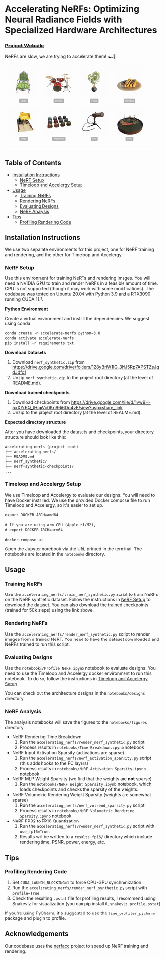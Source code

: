 # Accelerating NeRFs: Optimizing Neural Radiance Fields with Specialized Hardware Architectures

### [Project Website](https://williamshen-nz.github.io/accelerating-nerfs/)

NeRFs are slow, we are trying to accelerate them! 🏎💨

<img src="assets/nerf.gif" max-width="100%" height="auto" />

## Table of Contents

- [Installation Instructions](#installation-instructions)
    - [NeRF Setup](#nerf-setup)
    - [Timeloop and Accelergy Setup](#timeloop-and-accelergy-setup)
- [Usage](#usage)
    - [Training NeRFs](#training-nerfs)
    - [Rendering NeRFs](#rendering-nerfs)
    - [Evaluating Designs](#evaluating-designs)
    - [NeRF Analysis](#nerf-analysis)
- [Tips](#tips)
    - [Profiling Rendering Code](#profiling-rendering-code)

## Installation Instructions

We use two separate environments for this project, one for NeRF training and rendering,
and the other for Timeloop and Accelergy.

### NeRF Setup

Use this environment for training NeRFs and rendering images. You will need a NVIDIA GPU to train and render NeRFs in
a feasible amount of time. CPU is not supported (though it may work with some modifications). The codebase was tested on
Ubuntu 20.04 with Python 3.9 and a RTX3090 running CUDA 11.7.

**Python Environment**

Create a virtual environment and install the dependencies. We suggest using conda.

```
conda create -n accelerate-nerfs python=3.8
conda activate accelerate-nerfs
pip install -r requirements.txt
```

**Download Datasets**

1. Download `nerf_synthetic.zip` from https://drive.google.com/drive/folders/128yBriW1IG_3NJ5Rp7APSTZsJqdJdfc1
2. Unzip `nerf_synthetic.zip` to the project root directory (at the level of README.md).

**Download trained checkpoints**

1. Download checkpoints from https://drive.google.com/file/d/1vw9H-5xXYr6Q_tHcpVc0Kri96i6Do4vE/view?usp=share_link
2. Unzip to the project root directory (at the level of README.md).

**Expected directory structure**

After you have downloaded the datasets and checkpoints, your directory structure should look like this:

```
accelerating-nerfs (project root)
├── accelerating_nerfs/
├── README.md
├── nerf_synthetic/
├── nerf-synthetic-checkpoints/
...
```

### Timeloop and Accelergy Setup

We use Timeloop and Accelergy to evaluate our designs. You will need to have Docker installed.
We use the provided Docker compose file to run Timeloop and Accelergy, so it's easier to set up.

```
export DOCKER_ARCH=amd64

# If you are using arm CPU (Apple M1/M2), 
# export DOCKER_ARCH=arm64 

docker-compose up
```

Open the Jupyter notebook via the URL printed in the terminal. The notebooks are located in the `notebooks` directory.

## Usage

### Training NeRFs

Use the `accelerating_nerfs/train_nerf_synthetic.py` script to train NeRFs on the NeRF synthetic dataset. Follow the
instructions in [NeRF Setup](#nerf-setup) to download the dataset. You can also download the trained checkpoints
(trained for 50k steps) using the link above.

### Rendering NeRFs

Use the `accelerating_nerfs/render_nerf_synthetic.py` script to render images from a trained NeRF. You need to have
the dataset downloaded and NeRFs trained to run this script.

### Evaluating Designs

Use the `notebooks/Profile NeRF.ipynb` notebook to evaluate designs. You need to use the Timeloop and Accelergy docker
environment to run this notebook. To do so, follow the instructions
in [Timeloop and Accelergy Setup](#timeloop-and-accelergy-setup).

You can check out the architecture designs in the `notebooks/designs` directory.

### NeRF Analysis

The analysis notebooks will save the figures to the `notebooks/figures` directory.

- NeRF Rendering Time Breakdown
    1. Run the `accelerating_nerfs/render_nerf_synthetic.py` script
    2. Process results in `notebooks/Time Breakdown.ipynb` notebook
- NeRF Input Activation Sparsity (activations are sparse)
    1. Run the `accelerating_nerfs/nerf_activation_sparsity.py` script (this adds hooks to the FC layers)
    2. Process results in `notebooks/NeRF Activation Sparsity.ipynb` notebook
- NeRF MLP Weight Sparsity (we find that the weights are **not** sparse)
    1. Run the `notebooks/NeRF Weight Sparsity.ipynb` notebook, which loads checkpoints and checks the sparsity of the
       weights.
- NeRF Volumetric Rendering Weight Sparsity (weights are somewhat sparse)
    1. Run the `accelerating_nerfs/nerf_volrend_sparsity.py` script
    2. Process results in `notebooks/NeRF Volumetric Rendering Sparsity.ipynb` notebook
- NeRF FP32 to FP16 Quantization
    1. Run the `accelerating_nerfs/render_nerf_synthetic.py` script with `use_fp16=True`.
    2. Results will be written to a `results_fp16/` directory which include rendering time, PSNR, power, energy, etc.

## Tips

### Profiling Rendering Code

1. Set `CUDA_LAUNCH_BLOCKING=1` to force CPU-GPU synchronization.
2. Run the `accelerating_nerfs/render_nerf_synthetic.py` script with `profile=True`
3. Check the resulting `.pstat` file for profiling results, I recommend using Snakeviz for visualization
   (you can pip install it, `snakeviz profile.pstat`)

If you're using PyCharm, it's suggested to use the `line_profiler_pycharm` package and plugin to profile.

## Acknowledgements

Our codebase uses the [nerfacc](https://github.com/KAIR-BAIR/nerfacc/) project to speed up NeRF training and rendering.